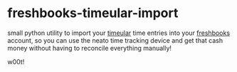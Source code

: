 # freshbooks-timeular-import
small python utility to import your [timeular](https://www.timeular.com) time entries into your [freshbooks](https://www.freshbooks.com) account, so you can use the neato time tracking device and get that cash money without having to reconcile everything manually!

w00t!
